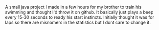 A small java project I made in a few hours for my brother to train his swimming and thought I'd throw it on github.
It basically just plays a beep every 15-30 seconds to ready his start instincts. 
Initially thought it was for laps so there are misnomers in the statistics but I dont care to change it.
